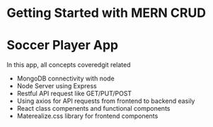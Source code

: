 # Getting Started with MERN CRUD

# Soccer Player App

In this app, all concepts coveredgit related

- MongoDB connectivity with node
- Node Server using Express
- Restful API request like GET/PUT/POST
- Using axios for API requests from frontend to backend easily
- React class compenents and functional components
- Materealize.css library for frontend components
